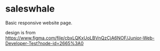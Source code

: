 # saleswhale

Basic responsive website page.

design is from https://www.figma.com/file/cbxLQKxUoLBVnQzCjA6NOF/Junior-Web-Developer-Test?node-id=2665%3A0
